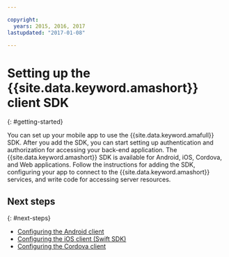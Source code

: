 ```yaml
---

copyright:
  years: 2015, 2016, 2017
lastupdated: "2017-01-08"

---
```


# Setting up the {{site.data.keyword.amashort}} client SDK
{: #getting-started}

You can set up your mobile app to use the  {{site.data.keyword.amafull}} SDK.  After you add the SDK, you can start setting up authentication and authorization for accessing your back-end application.  The {{site.data.keyword.amashort}} SDK is available for Android, iOS, Cordova, and Web applications. Follow the instructions for adding the SDK, configuring your app to connect to the {{site.data.keyword.amashort}} services, and write code for accessing server resources.


## Next steps
{: #next-steps}

* [Configuring the Android client](getting-started-android.html)
* [Configuring the iOS client (Swift SDK)](getting-started-ios-swift-sdk.html)
* [Configuring the Cordova client](getting-started-cordova.html)

